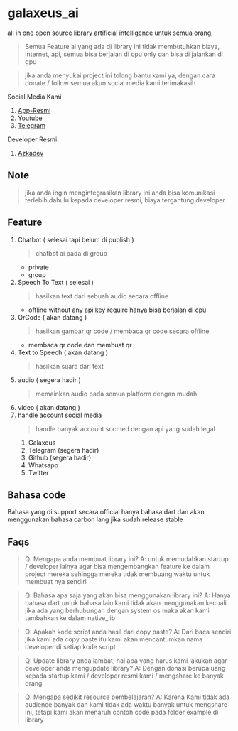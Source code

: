 # galaxeus_ai

all in one open source library artificial intelligence untuk semua orang,

> Semua Feature ai yang ada di library ini tidak membutuhkan biaya, internet, api, semua bisa berjalan di cpu only dan bisa di jalankan di gpu

> jika anda menyukai project ini tolong bantu kami ya, dengan cara donate / follow semua akun social media kami terimakasih

Social Media Kami
1. [App-Resmi]()
2. [Youtube](https://youtube.com/c/galaxeus)
3. [Telegram](https://t.me/galaxeusbot)

Developer Resmi
1. [Azkadev](https://github.com/azkadev)

## Note
> jika anda ingin mengintegrasikan library ini anda bisa komunikasi terlebih dahulu kepada developer resmi, biaya tergantung developer

## Feature

1. Chatbot ( selesai tapi belum di publish )
    > chatbot ai pada di group
    - private 
    - group
2. Speech To Text ( selesai )
    > hasilkan text dari sebuah audio secara offline
    - offline without any api key require hanya bisa berjalan di cpu
3. QrCode ( akan datang )
    > hasilkan gambar qr code / membaca qr code secara offline
    - membaca qr code dan membuat qr
4. Text to Speech ( akan datang )
    > hasilkan suara dari text
5. audio ( segera hadir )
    > memainkan audio pada semua platform dengan mudah
6. video ( akan datang )
7. handle account social media
   > handle banyak account socmed dengan api yang sudah legal
   1. Galaxeus
   2. Telegram (segera hadir)
   3. Github (segera hadir)
   4. Whatsapp
   5. Twitter

## Bahasa code
Bahasa yang di support secara official hanya bahasa dart dan akan menggunakan bahasa carbon lang jika sudah release stable

## Faqs

> Q: Mengapa anda membuat library ini?
> A: untuk memudahkan startup / developer lainya agar bisa mengembangkan feature ke dalam project mereka sehingga mereka tidak membuang waktu untuk membuat nya sendiri

> Q: Bahasa apa saja yang akan bisa menggunakan library ini?
> A: Hanya bahasa dart untuk bahasa lain kami tidak akan menggunakan kecuali jika ada yang 
berhubungan dengan system os maka akan kami tambahkan ke dalam native_lib

> Q: Apakah kode script anda hasil dari copy paste?
> A: Dari baca sendiri jika kami ada copy paste itu kami akan mencantumkan nama developer di setiap kode script

> Q: Update library anda lambat, hal apa yang harus kami lakukan agar developer anda mengupdate library?
> A: Dengan donasi berupa uang kepada startup kami / developer resmi kami / mengshare ke banyak orang

> Q: Mengapa sedikit resource pembelajaran?
> A: Karena Kami tidak ada audience banyak dan kami tidak ada waktu banyak untuk mengshare ini, tetapi kami akan menaruh contoh code pada folder example di library
